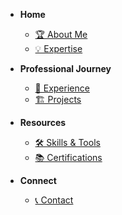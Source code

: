 <!-- docs/_sidebar.md -->

- **Home**
  - [🏆 About Me](README.md)
  - [💡 Expertise](expertise.md)

- **Professional Journey**
  - [🏢 Experience](experience.md)
  - [🏗 Projects](projects.md)

- **Resources**
  - [🛠 Skills & Tools](skills.md)
  - [📚 Certifications](certifications.md)

- **Connect**
  - [📞 Contact](contact.md)
